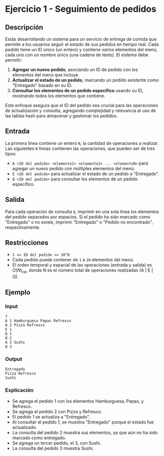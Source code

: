 # Ejercicio 1 - Seguimiento de pedidos

## Descripción

Estás desarrollando un sistema para un servicio de entrega de comida que permite a los usuarios seguir el estado de sus pedidos en tiempo real. Cada pedido tiene un ID único (un entero) y contiene varios elementos del menú, cada uno con un nombre único (una cadena de texto). El sistema debe permitir:

1. **Agregar un nuevo pedido**, asociando un ID de pedido con los elementos del menú que incluye.
2. **Actualizar el estado de un pedido**, marcando un pedido existente como "Entregado" basado en su ID.
3. **Consultar los elementos de un pedido específico** usando su ID, mostrando todos los elementos que contiene.

Este enfoque asegura que el ID del pedido sea crucial para las operaciones de actualización y consulta, agregando complejidad y relevancia al uso de las tablas hash para almacenar y gestionar los pedidos.

## Entrada

La primera línea contiene un entero `N`, la cantidad de operaciones a realizar. Las siguientes `N` líneas contienen las operaciones, que pueden ser de tres tipos:

- `A <ID del pedido> <elemento1> <elemento2> ... <elementoN>` para agregar un nuevo pedido con múltiples elementos del menú.
- `E <ID del pedido>` para actualizar el estado de un pedido a "Entregado".
- `Q <ID del pedido>` para consultar los elementos de un pedido específico.

## Salida

Para cada operación de consulta `Q`, imprimir en una sola línea los elementos del pedido separados por espacios. Si el pedido ha sido marcado como "Entregado" o no existe, imprimir "Entregado" o "Pedido no encontrado", respectivamente.

## Restricciones

- `1 <= ID del pedido <= 10^8`
- Cada pedido puede contener de `1` a `10` elementos del menú.
- El orden temporal y espacial de las operaciones (entrada y salida) es $O(N)_{cp}$, donde $N$ es el número total de operaciones realizadas (A | E | Q).

## Ejemplo

### Input

```
7
A 1 Hamburguesa Papas Refresco
A 2 Pizza Refresco
E 1
Q 1
Q 2
A 3 Sushi
Q 3
```

### Output

```
Entregado
Pizza Refresco
Sushi
```

### Explicación

- Se agrega el pedido 1 con los elementos Hamburguesa, Papas, y Refresco.
- Se agrega el pedido 2 con Pizza y Refresco.
- El pedido 1 se actualiza a "Entregado".
- Al consultar el pedido 1, se muestra "Entregado" porque el estado fue actualizado.
- La consulta del pedido 2 muestra sus elementos, ya que aún no ha sido marcado como entregado.
- Se agrega un tercer pedido, el 3, con Sushi.
- La consulta del pedido 3 muestra Sushi.